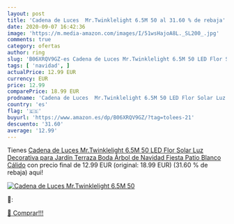 ```yaml
---
layout: post
title: 'Cadena de Luces  Mr.Twinklelight 6.5M 50 al 31.60 % de rebaja'
date: 2020-09-07 16:42:36
image: 'https://m.media-amazon.com/images/I/51wsHajoA8L._SL200_.jpg'
comments: true
category: ofertas
author: ring
slug: 'B06XRQV9GZ-es Cadena de Luces Mr.Twinklelight 6.5M 50 LED Flor Solar Luz...'
tags: [ 'navidad', ]
actualPrice: 12.99 EUR
currency: EUR
price: 12.99
comparePrice: 18.99 EUR
prodname: 'Cadena de Luces  Mr.Twinklelight 6.5M 50 LED Flor Solar Luz Decorativa para Jardín  Terraza  Boda  Árbol de Navidad  Fiesta  Patio  Blanco Cálido'
country: 'es'
flag: '🇪🇸'
buyurl: 'https://www.amazon.es/dp/B06XRQV9GZ/?tag=tolees-21'
descuento: '31.60'
average: '12.99'
---
```


Tienes [Cadena de Luces  Mr.Twinklelight 6.5M 50 LED Flor Solar Luz Decorativa para Jardín  Terraza  Boda  Árbol de Navidad  Fiesta  Patio  Blanco Cálido](https://www.amazon.es/dp/B06XRQV9GZ/?tag=tolees-21) con precio final de  12.99 EUR (original: 18.99 EUR) (31.60 %  de rebaja) aqui!

[![Cadena de Luces  Mr.Twinklelight 6.5M 50](https://m.media-amazon.com/images/I/51wsHajoA8L._SL200_.jpg)](https://www.amazon.es/dp/B06XRQV9GZ/?tag=tolees-21)

🔎:


[🛒 Comprar!!!](https://www.amazon.es/dp/B06XRQV9GZ/?tag=tolees-21)

